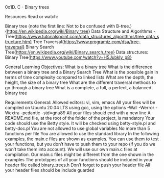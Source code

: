0x1D. C - Binary trees

Resources
Read or watch:

Binary tree (note the first line: Not to be confused with B-tree.){https://en.wikipedia.org/wiki/Binary_tree}
Data Structure and Algorithms - Tree{https://www.tutorialspoint.com/data_structures_algorithms/tree_data_structure.htm}
Tree Traversal{https://www.programiz.com/dsa/tree-traversal}
Binary Search Tree{https://en.wikipedia.org/wiki/Binary_search_tree}
Data structures: Binary Tree{https://www.youtube.com/watch?v=H5JubkIy_p8}

General Learning Objectives:
What is a binary tree
What is the difference between a binary tree and a Binary Search Tree
What is the possible gain in terms of time complexity compared to linked lists
What are the depth, the height, the size of a binary tree
What are the different traversal methods to go through a binary tree
What is a complete, a full, a perfect, a balanced binary tree

Requirements General:
Allowed editors: vi, vim, emacs
All your files will be compiled on Ubuntu 20.04 LTS using gcc, using the options -Wall -Werror -Wextra -pedantic -std=gnu89
All your files should end with a new line
A README.md file, at the root of the folder of the project, is mandatory
Your code should use the Betty style. It will be checked using betty-style.pl and betty-doc.pl
You are not allowed to use global variables
No more than 5 functions per file
You are allowed to use the standard library
In the following examples, the main.c files are shown as examples. You can use them to test your functions, but you don’t have to push them to your repo (if you do we won’t take them into account). We will use our own main.c files at compilation. Our main.c files might be different from the one shown in the examples
The prototypes of all your functions should be included in your header file called binary_trees.h
Don’t forget to push your header file
All your header files should be include guarded
